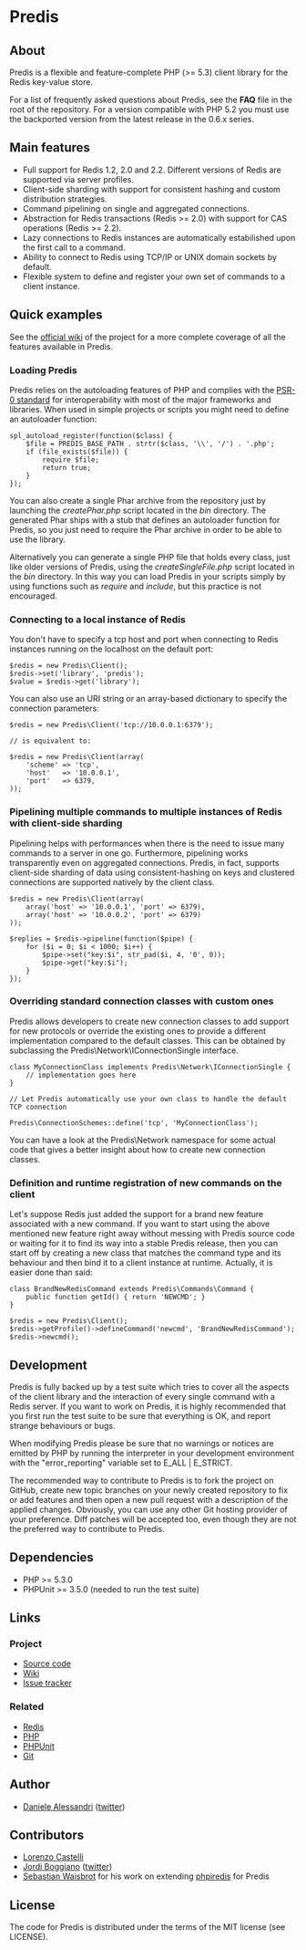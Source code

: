 # Predis #

## About ##

Predis is a flexible and feature-complete PHP (>= 5.3) client library for the Redis key-value store.

For a list of frequently asked questions about Predis, see the __FAQ__ file in the root of the repository.
For a version compatible with PHP 5.2 you must use the backported version from the latest release in the 0.6.x series.


## Main features ##

- Full support for Redis 1.2, 2.0 and 2.2. Different versions of Redis are supported via server profiles.
- Client-side sharding with support for consistent hashing and custom distribution strategies.
- Command pipelining on single and aggregated connections.
- Abstraction for Redis transactions (Redis >= 2.0) with support for CAS operations (Redis >= 2.2).
- Lazy connections to Redis instances are automatically estabilished upon the first call to a command.
- Ability to connect to Redis using TCP/IP or UNIX domain sockets by default.
- Flexible system to define and register your own set of commands to a client instance.


## Quick examples ##

See the [official wiki](http://wiki.github.com/nrk/predis) of the project for a more 
complete coverage of all the features available in Predis.


### Loading Predis

Predis relies on the autoloading features of PHP and complies with the 
[PSR-0 standard](http://groups.google.com/group/php-standards/web/psr-0-final-proposal) 
for interoperability with most of the major frameworks and libraries.
When used in simple projects or scripts you might need to define an autoloader function:

    spl_autoload_register(function($class) {
        $file = PREDIS_BASE_PATH . strtr($class, '\\', '/') . '.php';
        if (file_exists($file)) {
            require $file;
            return true;
        }
    });

You can also create a single Phar archive from the repository just by launching the _createPhar.php_ 
script located in the _bin_ directory. The generated Phar ships with a stub that defines an autoloader 
function for Predis, so you just need to require the Phar archive in order to be able to use the library.

Alternatively you can generate a single PHP file that holds every class, just like older versions of Predis, 
using the _createSingleFile.php_ script located in the _bin_ directory. In this way you can load Predis in 
your scripts simply by using functions such as _require_ and _include_, but this practice is not encouraged.


### Connecting to a local instance of Redis ###

You don't have to specify a tcp host and port when connecting to Redis instances running on the 
localhost on the default port:

    $redis = new Predis\Client();
    $redis->set('library', 'predis');
    $value = $redis->get('library');

You can also use an URI string or an array-based dictionary to specify the connection parameters:

    $redis = new Predis\Client('tcp://10.0.0.1:6379');

    // is equivalent to:

    $redis = new Predis\Client(array(
        'scheme' => 'tcp',
        'host'   => '10.0.0.1',
        'port'   => 6379,
    ));


### Pipelining multiple commands to multiple instances of Redis with client-side sharding ###

Pipelining helps with performances when there is the need to issue many commands to a server 
in one go. Furthermore, pipelining works transparently even on aggregated connections. Predis, 
in fact, supports client-side sharding of data using consistent-hashing on keys and clustered 
connections are supported natively by the client class.

    $redis = new Predis\Client(array(
        array('host' => '10.0.0.1', 'port' => 6379),
        array('host' => '10.0.0.2', 'port' => 6379)
    ));

    $replies = $redis->pipeline(function($pipe) {
        for ($i = 0; $i < 1000; $i++) {
            $pipe->set("key:$i", str_pad($i, 4, '0', 0));
            $pipe->get("key:$i");
        }
    });


### Overriding standard connection classes with custom ones ###

Predis allows developers to create new connection classes to add support for new protocols 
or override the existing ones to provide a different implementation compared to the default 
classes. This can be obtained by subclassing the Predis\Network\IConnectionSingle interface.

    class MyConnectionClass implements Predis\Network\IConnectionSingle {
        // implementation goes here
    }

    // Let Predis automatically use your own class to handle the default TCP connection

    Predis\ConnectionSchemes::define('tcp', 'MyConnectionClass');


You can have a look at the Predis\Network namespace for some actual code that gives a better 
insight about how to create new connection classes.


### Definition and runtime registration of new commands on the client ###

Let's suppose Redis just added the support for a brand new feature associated 
with a new command. If you want to start using the above mentioned new feature 
right away without messing with Predis source code or waiting for it to find 
its way into a stable Predis release, then you can start off by creating a new 
class that matches the command type and its behaviour and then bind it to a 
client instance at runtime. Actually, it is easier done than said:

    class BrandNewRedisCommand extends Predis\Commands\Command {
        public function getId() { return 'NEWCMD'; }
    }

    $redis = new Predis\Client();
    $redis->getProfile()->defineCommand('newcmd', 'BrandNewRedisCommand');
    $redis->newcmd();


## Development ##

Predis is fully backed up by a test suite which tries to cover all the aspects of the 
client library and the interaction of every single command with a Redis server. If you 
want to work on Predis, it is highly recommended that you first run the test suite to 
be sure that everything is OK, and report strange behaviours or bugs.

When modifying Predis please be sure that no warnings or notices are emitted by PHP 
by running the interpreter in your development environment with the "error_reporting"
variable set to E_ALL | E_STRICT.

The recommended way to contribute to Predis is to fork the project on GitHub, create 
new topic branches on your newly created repository to fix or add features and then 
open a new pull request with a description of the applied changes. Obviously, you can 
use any other Git hosting provider of your preference. Diff patches will be accepted 
too, even though they are not the preferred way to contribute to Predis.


## Dependencies ##

- PHP >= 5.3.0
- PHPUnit >= 3.5.0 (needed to run the test suite)

## Links ##

### Project ###
- [Source code](http://github.com/nrk/predis/)
- [Wiki](http://wiki.github.com/nrk/predis/)
- [Issue tracker](http://github.com/nrk/predis/issues)

### Related ###
- [Redis](http://code.google.com/p/redis/)
- [PHP](http://php.net/)
- [PHPUnit](http://www.phpunit.de/)
- [Git](http://git-scm.com/)

## Author ##

- [Daniele Alessandri](mailto:suppakilla@gmail.com) ([twitter](http://twitter.com/JoL1hAHN))

## Contributors ##

- [Lorenzo Castelli](http://github.com/lcastelli)
- [Jordi Boggiano](http://github.com/Seldaek) ([twitter](http://twitter.com/seldaek))
- [Sebastian Waisbrot](http://github.com/seppo0010) for his work on extending [phpiredis](http://github.com/seppo0010/phpiredis) for Predis

## License ##

The code for Predis is distributed under the terms of the MIT license (see LICENSE).
